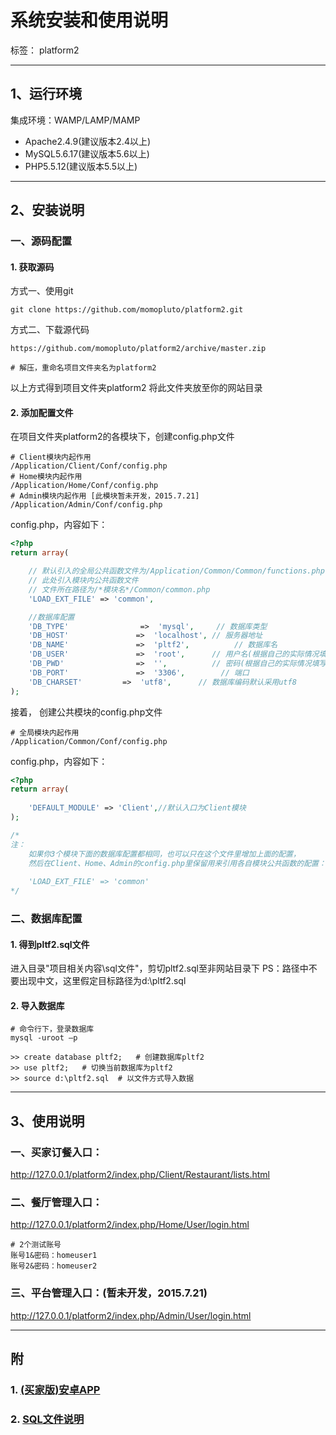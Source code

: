 # 系统安装和使用说明

标签： platform2

---

## 1、运行环境
集成环境：WAMP/LAMP/MAMP

- Apache2.4.9(建议版本2.4以上)
- MySQL5.6.17(建议版本5.6以上)
- PHP5.5.12(建议版本5.5以上)

---

## 2、安装说明
### 一、源码配置
#### 1. 获取源码
方式一、使用git
```
git clone https://github.com/momopluto/platform2.git
```
方式二、下载源代码
```
https://github.com/momopluto/platform2/archive/master.zip

# 解压，重命名项目文件夹名为platform2
```
以上方式得到项目文件夹platform2
将此文件夹放至你的网站目录

#### 2. 添加配置文件
在项目文件夹platform2的各模块下，创建config.php文件
```
# Client模块内起作用
/Application/Client/Conf/config.php
# Home模块内起作用
/Application/Home/Conf/config.php
# Admin模块内起作用 [此模块暂未开发，2015.7.21]
/Application/Admin/Conf/config.php
```

config.php，内容如下：
```php
<?php
return array(

    // 默认引入的全局公共函数文件为/Application/Common/Common/functions.php
    // 此处引入模块内公共函数文件
    // 文件所在路径为/*模块名*/Common/common.php
    'LOAD_EXT_FILE' => 'common',

    //数据库配置
    'DB_TYPE'                =>  'mysql',     // 数据库类型
    'DB_HOST'               =>  'localhost', // 服务器地址
    'DB_NAME'               =>  'pltf2',          // 数据库名
    'DB_USER'               =>  'root',      // 用户名(根据自己的实际情况填写)
    'DB_PWD'                =>  '',          // 密码(根据自己的实际情况填写)
    'DB_PORT'               =>  '3306',        // 端口
    'DB_CHARSET'         =>  'utf8',      // 数据库编码默认采用utf8
);

```
接着，
创建公共模块的config.php文件
```
# 全局模块内起作用
/Application/Common/Conf/config.php
```
config.php，内容如下：
```php
<?php
return array(
	
	'DEFAULT_MODULE' => 'Client',//默认入口为Client模块
);

/*
注：
    如果你3个模块下面的数据库配置都相同，也可以只在这个文件里增加上面的配置，
    然后在Client、Home、Admin的config.php里保留用来引用各自模块公共函数的配置：
    
    'LOAD_EXT_FILE' => 'common'
*/
```
### 二、数据库配置
#### 1. 得到pltf2.sql文件
进入目录"项目相关内容\sql文件\"，剪切pltf2.sql至非网站目录下
PS：路径中不要出现中文，这里假定目标路径为d:\pltf2.sql
#### 2.	导入数据库
```mysql
# 命令行下，登录数据库
mysql -uroot –p

>> create database pltf2;   # 创建数据库pltf2
>> use pltf2;   # 切换当前数据库为pltf2
>> source d:\pltf2.sql  # 以文件方式导入数据

```

---

## 3、使用说明
### 一、买家订餐入口：
http://127.0.0.1/platform2/index.php/Client/Restaurant/lists.html

### 二、餐厅管理入口：
http://127.0.0.1/platform2/index.php/Home/User/login.html
```
# 2个测试账号
账号1&密码：homeuser1
账号2&密码：homeuser2
```
### 三、平台管理入口：(暂未开发，2015.7.21)
http://127.0.0.1/platform2/index.php/Admin/User/login.html


---
## 附
### 1. [(买家版)安卓APP](https://github.com/momopluto/platform2/tree/master/%E9%A1%B9%E7%9B%AE%E7%9B%B8%E5%85%B3%E5%86%85%E5%AE%B9/(%E4%B9%B0%E5%AE%B6%E7%89%88)%E5%AE%89%E5%8D%93APP) 
### 2. [SQL文件说明](https://github.com/momopluto/platform2/blob/master/%E9%A1%B9%E7%9B%AE%E7%9B%B8%E5%85%B3%E5%86%85%E5%AE%B9/sql%E6%96%87%E4%BB%B6/(%E5%B8%A6%E5%88%9D%E5%A7%8B%E6%B5%8B%E8%AF%95%E6%95%B0%E6%8D%AE%E7%9A%84)SQL%E6%96%87%E4%BB%B6%E8%AF%B4%E6%98%8E.markdown)





